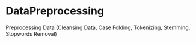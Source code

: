 # DataPreprocessing
Preprocessing Data (Cleansing Data, Case Folding, Tokenizing, Stemming, Stopwords Removal)
